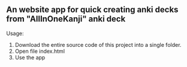 ## An website app for quick creating anki decks from "AllInOneKanji" anki deck

Usage:

1. Download the entire source code of this project into a single folder.
2. Open file index.html
3. Use the app
